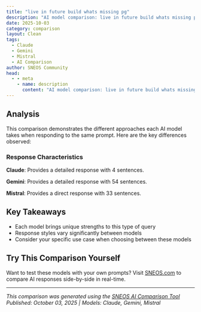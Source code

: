 ```yaml
---
title: "live in future build whats missing pg"
description: "AI model comparison: live in future build whats missing pg..."
date: 2025-10-03
category: comparison
layout: Clean
tags:
  - Claude
  - Gemini
  - Mistral
  - AI Comparison
author: SNEOS Community
head:
  - - meta
    - name: description
      content: "AI model comparison: live in future build whats missing pg..."
---
```


<ChatComparison
  title="live in future build whats missing pg"
  prompt="live in future build whats missing pg"
  :responses='{"Claude": "I\u0027d be happy to help you think about what\u0027s missing for building the future we want to live in! Here are some key areas that often need attention:\n\n## Infrastructure \u0026 Technology\n- Sustainable energy systems\n- High-speed internet access for all\n- Climate-resilient infrastructure\n- Advanced transportation networks\n- Smart city systems\n\n## Social Systems\n- Equitable education access\n- Universal healthcare\n- Strong social safety nets\n- Community spaces and connections\n- Mental health support systems\n\n## Environmental\n- Carbon capture technology\n- Biodiversity protection\n- Sustainable agriculture\n- Clean water systems\n- Waste reduction solutions\n\n## Economic\n- Economic models that reduce inequality\n- Job training for emerging industries\n- Support for innovation and entrepreneurship\n- Fair wage systems\n\n## Governance\n- Transparent decision-making processes\n- Citizen participation platforms\n- Effective regulations for new technologies\n- International cooperation frameworks\n\nWhat specific area are you most interested in developing? Or did you have something particular in mind when you mentioned \u0022what\u0027s missing\u0022? I\u0027d be glad to dive deeper into any of these topics.", "Gemini": "Okay, I understand! You\u0027re asking me to brainstorm about what might be **missing from future building construction**, specifically things related to **PostgreSQL (PG)**, given that you \u0022live in the future build\u0022. Let\u0027s get creative and think about potential gaps or limitations:\n\nHere are some possibilities, categorized for clarity:\n\n**I. Data-Driven Design \u0026 Optimization:**\n\n* **Real-time Performance Analytics directly integrated into PG:** While we can store sensor data now, perhaps in the future, buildings generate so much real-time operational data (energy consumption, occupancy, structural stress, environmental factors) that standard PG setups struggle. We might need specialized PG extensions or a completely new architecture to handle:\n * **Streaming data ingestion at immense scale:** Think thousands of sensors per building, sending data every second.\n * **Advanced time-series analysis:** Predictive maintenance based on subtle patterns in sensor data requires more sophisticated time-series capabilities than standard PG offers. Maybe specialized analytical functions are missing.\n * **Low-latency querying for real-time control:** Imagine a smart building adjusting HVAC in *milliseconds* based on real-time occupancy data. Current PG query latency might be a bottleneck.\n\n* **AI-Powered Design Recommendations:** We might expect AI to analyze vast datasets of past building performance (stored in PG, of course) and automatically suggest design improvements for new builds or retrofits. What might be missing?\n * **Semantic understanding of building plans:** AI needs to \u0022understand\u0022 blueprints, materials, and construction processes stored in PG. Current PG is great for structured data, but less so for the complex relationships in building design. Perhaps a graph database extension within PG is needed.\n * **Integration with BIM (Building Information Modeling) data:** BIM is a key part of modern design. Perhaps the future needs more seamless ways to store, query, and analyze BIM data *directly* within PG.\n\n* **Digital Twins \u0026 Simulation:** Digital twins are virtual replicas of buildings that allow for real-time monitoring and simulation. What might be missing in how PG supports them?\n * **Geo-spatial indexing and querying for large-scale environments:** Imagine city-scale digital twins with thousands of buildings. Efficiently querying spatial relationships (e.g., \u0022find all buildings within 100 meters of this construction site\u0022) requires highly optimized geo-spatial capabilities in PG.\n * **Integration with simulation engines:** PG needs to be able to quickly feed data to and receive results from physics-based simulation engines (e.g., simulating wind flow around a building).\n\n**II. Construction \u0026 Maintenance:**\n\n* **Robotics and Automation integration:** Construction robots, drones for inspection, and automated maintenance systems will generate huge amounts of data. PG needs to handle it.\n * **Standardized data formats for robotics:** A common language for robots to log their actions and sensor data into PG would be essential for analysis and optimization.\n * **Real-time tracking of construction progress:** Monitoring material usage, worker activity, and construction milestones in real-time requires robust PG capabilities.\n\n* **Supply Chain Optimization:** Tracking building materials from origin to installation.\n * **Blockchain integration:** Perhaps the future building supply chain uses blockchain for transparency and traceability. PG might need better integration with blockchain technologies to verify material provenance and authenticity.\n\n* **Predictive Maintenance:**\n * **Algorithms for defect prediction:** Maybe more sophisticated models are needed.\n\n**III. Security \u0026 Access Control:**\n\n* **Advanced Access Control:** Smart buildings will have complex access control systems.\n * **Biometric data storage and matching within PG:** Securely storing and comparing biometric data (fingerprints, facial recognition) for access control.\n * **Integration with decentralized identity (DID) systems:** Allowing building residents and workers to use their digital identities to access different parts of the building.\n\n* **Cybersecurity for building systems:** Protecting building control systems (HVAC, lighting, security) from cyberattacks.\n * **Anomaly detection in building system logs:** Using machine learning to detect unusual activity in building system logs stored in PG, indicating a potential security breach.\n\n**IV. Sustainability \u0026 Environmental Impact:**\n\n* **Carbon Footprint Tracking:** Tracking the carbon footprint of building materials and construction processes.\n * **Lifecycle Assessment (LCA) data integration:** Integrating data from LCAs (which assess the environmental impact of a product over its entire lifecycle) into PG to inform design decisions.\n\n* **Energy Efficiency Optimization:**\n * **Predictive modeling of energy consumption:** Using machine learning to predict future energy consumption based on weather patterns, occupancy, and building usage.\n\n**V. Governance \u0026 Compliance:**\n\n* **Automated Compliance Checking:** Ensuring that building designs and construction processes comply with regulations.\n * **Rule-based systems within PG:** Implementing rules within PG that automatically check building designs against building codes.\n\n**What specific aspects of future building are *you* most interested in? Knowing that would help me narrow down the possibilities and give you more targeted answers.** For example, are you focused on:\n\n* Smart homes?\n* Commercial skyscrapers?\n* Sustainable building practices?\n* Construction technology?\n\nGive me more information and I\u0027ll provide a more detailed and relevant response.\n", "Mistral": "It sounds like you\u0027re asking about what might be missing from a futuristic living environment or a \u0022smart\u0022 building. Here are some aspects that developers and planners might overlook, ranging from technological and infrastructural elements to social and environmental considerations:\n\n1. **Human Touch:**\n - **Community Spaces:** Places where people can interact face-to-face, such as community centers, parks, and gardens.\n - **Social Inclusion:** Designs that cater to diverse ages, abilities, and backgrounds.\n\n2. **Sustainability Features:**\n - **Renewable Energy:** Inadequate or missing infrastructure for renewable energy like solar panels, wind turbines, or geothermal systems.\n - **Waste Management:** Insufficient planning for waste reduction, recycling, and composting.\n - **Water Management:** Systems for water conservation, rainwater harvesting, and gray water recycling.\n\n3. **Resilience:**\n - **Disaster Preparedness:** Features that help the building or community withstand and recover from disasters like floods, earthquakes, or extreme weather events.\n - **Climate Adaptation:** Designs that consider future climate changes, such as increased heat or more frequent storms.\n\n4. **Privacy and Security:**\n - **Data Privacy:** Measures to protect residents\u0027 personal data, especially in smart buildings with integrated technology.\n - **Cybersecurity:** Robust systems to prevent hacking or other cyber threats.\n - **Physical Security:** Balancing open, welcoming spaces with necessary security measures.\n\n5. **Flexibility and Adaptability:**\n - **Modular Design:** Spaces that can be easily adapted for different uses as residents\u0027 needs change.\n - **Future-Proofing:** Infrastructure that can accommodate emerging technologies.\n\n6. **Biophilic Design:**\n - **Nature Integration:** Incorporating natural elements like plants, water features, and natural light to improve mental health and well-being.\n\n7. **Health and Wellness:**\n - **Air and Water Quality:** Systems that monitor and improve indoor air and water quality.\n - **Acoustics:** Designs that minimize unwanted noise and enhance desired sounds.\n - **Access to Healthy Food:** Spaces for urban agriculture or easy access to fresh, nutritious food.\n\n8. **Education and Workspaces:**\n - **Lifelong Learning:** Spaces for education and skill-building at all ages.\n - **Remote Work:** Areas designed for remote work, including reliable internet connectivity.\n\n9. **Transportation:**\n - **EV Charging:** Infrastructure for electric vehicle charging.\n - **Bike Storage and Repair:** Facilities for cyclists.\n - **Public Transit Access:** Easy access to public transportation.\n\n10. **Art and Culture:**\n - **Creative Spaces:** Areas dedicated to art, music, and other cultural activities."}' 
  published-date="21:05"
/>

## Analysis

This comparison demonstrates the different approaches each AI model takes when responding to the same prompt. Here are the key differences observed:

### Response Characteristics

**Claude**: Provides a detailed response with 4 sentences. 

**Gemini**: Provides a detailed response with 54 sentences. 

**Mistral**: Provides a direct response with 33 sentences. 

## Key Takeaways

- Each model brings unique strengths to this type of query
- Response styles vary significantly between models
- Consider your specific use case when choosing between these models

## Try This Comparison Yourself

Want to test these models with your own prompts? Visit [SNEOS.com](https://sneos.com) to compare AI responses side-by-side in real-time.

---

*This comparison was generated using the [SNEOS AI Comparison Tool](https://sneos.com)*
*Published: October 03, 2025 | Models: Claude, Gemini, Mistral*

